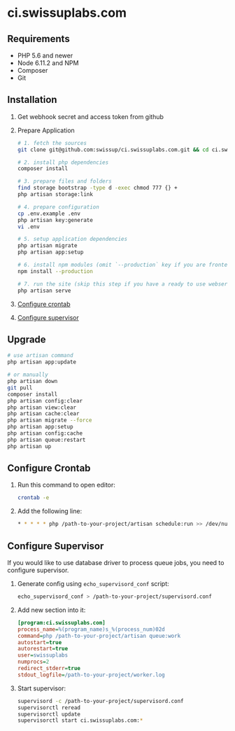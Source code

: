 # ci.swissuplabs.com

## Requirements

 -  PHP 5.6 and newer
 -  Node 6.11.2 and NPM
 -  Composer
 -  Git

## Installation

 1. Get webhook secret and access token from github
 2. Prepare Application

    ```bash
    # 1. fetch the sources
    git clone git@github.com:swissup/ci.swissuplabs.com.git && cd ci.swissuplabs.com

    # 2. install php dependencies
    composer install

    # 3. prepare files and folders
    find storage bootstrap -type d -exec chmod 777 {} +
    php artisan storage:link

    # 4. prepare configuration
    cp .env.example .env
    php artisan key:generate
    vi .env

    # 5. setup application dependencies
    php artisan migrate
    php artisan app:setup

    # 6. install npm modules (omit `--production` key if you are frontend developer)
    npm install --production

    # 7. run the site (skip this step if you have a ready to use webserver)
    php artisan serve
    ```

 3. [Configure crontab](#configure-crontab)
 4. [Configure supervisor](#configure-supervisor)

## Upgrade

```bash
# use artisan command
php artisan app:update

# or manually
php artisan down
git pull
composer install
php artisan config:clear
php artisan view:clear
php artisan cache:clear
php artisan migrate --force
php artisan app:setup
php artisan config:cache
php artisan queue:restart
php artisan up
```

## Configure Crontab

 1. Run this command to open editor:

    ```bash
    crontab -e
    ```

 2. Add the following line:

    ```bash
    * * * * * php /path-to-your-project/artisan schedule:run >> /dev/null 2>&1
    ```

## Configure Supervisor

If you would like to use database driver to process queue jobs, you need to
configure supervisor.

1. Generate config using `echo_supervisord_conf` script:

    ```bash
    echo_supervisord_conf > /path-to-your-project/supervisord.conf
    ```

 2. Add new section into it:

    ```ini
    [program:ci.swissuplabs.com]
    process_name=%(program_name)s_%(process_num)02d
    command=php /path-to-your-project/artisan queue:work
    autostart=true
    autorestart=true
    user=swissuplabs
    numprocs=2
    redirect_stderr=true
    stdout_logfile=/path-to-your-project/worker.log
    ```

 3. Start supervisor:

    ```bash
    supervisord -c /path-to-your-project/supervisord.conf
    supervisorctl reread
    supervisorctl update
    supervisorctl start ci.swissuplabs.com:*
    ```
